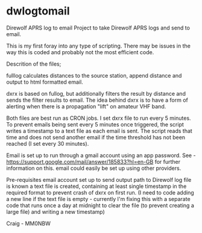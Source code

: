 # dwlogtomail
Direwolf APRS log to email
Project to take Direwolf APRS logs and send to email.

This is my first foray into any type of scripting.  There may be issues in the way this is coded and probably not the most efficient code.

Descrition of the files;

fulllog calculates distances to the source station, append distance and output to html formatted email.

dxrx is based on fullog, but additionally filters the result by distance and sends the filter results to email.
The idea behind dxrx is to have a form of alerting when there is a propagation "lift" on amateur VHF band.

Both files are best run as CRON jobs.  I set dxrx file to run every 5 minutes.  To prevent emails being sent every 5 minutes once triggered, the script writes
a timestamp to a text file as each email is sent.  The script reads that time and does not send another email if the time threshold has not been reached (I set
every 30 minutes).

Email is set up to run through a gmail account using an app password.  See - https://support.google.com/mail/answer/185833?hl=en-GB for further information on this.
email could easily be set up using other providers.

Pre-requisites
email account set up to send output
path to Direwolf log file is known
a text file is created, containing at least single timestamp in the required format to prevent crash of dxrx on first run.  (I need to code adding a new line if the text file is empty - currently I'm fixing this with a separate code that runs once a day at midnight to clear the file (to prevent creating a large file) and writing a new timestamp)

Craig - MM0NBW
